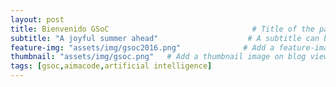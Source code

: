 ```yaml
---
layout: post
title: Bienvenido GSoC                                # Title of the page
subtitle: "A joyful summer ahead"                    # A subtitle can be displayed below your title
feature-img: "assets/img/gsoc2016.png"              # Add a feature-image to the post
thumbnail: "assets/img/gsoc.png"   # Add a thumbnail image on blog view
tags: [gsoc,aimacode,artificial intelligence]
---
```

